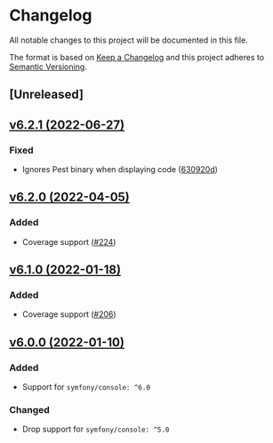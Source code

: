 # Changelog
All notable changes to this project will be documented in this file.

The format is based on [Keep a Changelog](http://keepachangelog.com/)
and this project adheres to [Semantic Versioning](http://semver.org/).

## [Unreleased]

## [v6.2.1 (2022-06-27)](https://github.com/nunomaduro/collision/compare/v6.2.0...v6.2.1)
### Fixed
- Ignores Pest binary when displaying code ([630920d](https://github.com/nunomaduro/collision/commit/630920d20c6233c1f45d281d67a842b52dcd5f29))

## [v6.2.0 (2022-04-05)](https://github.com/nunomaduro/collision/compare/v6.1.0...v6.2.0)
### Added
- Coverage support ([#224](https://github.com/nunomaduro/collision/pull/224))

## [v6.1.0 (2022-01-18)](https://github.com/nunomaduro/collision/compare/v6.0.0...v6.1.0)
### Added
- Coverage support ([#206](https://github.com/nunomaduro/collision/pull/206))

## [v6.0.0 (2022-01-10)](https://github.com/nunomaduro/collision/compare/v5.11.0...v6.0.0)
### Added
- Support for `symfony/console: ^6.0`

### Changed
- Drop support for `symfony/console: ^5.0`

